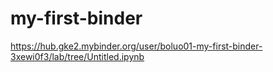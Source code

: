 # my-first-binder
https://hub.gke2.mybinder.org/user/boluo01-my-first-binder-3xewi0f3/lab/tree/Untitled.ipynb
